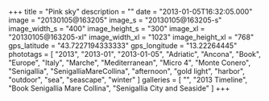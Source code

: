 +++
title = "Pink sky"
description = ""
date = "2013-01-05T16:32:05.000"
image = "20130105@163205"
image_s = "20130105@163205-s"
image_width_s = "400"
image_height_s = "300"
image_xl = "20130105@163205-xl"
image_width_xl = "1023"
image_height_xl = "768"
gps_latitude = "43.7227194333333"
gps_longitude = "13.22264445"
phototags = [ "2013", "2013-01", "2013-01-05", "Adriatic", "Ancona", "Book", "Europe", "Italy", "Marche", "Mediterranean", "Micro 4", "Monte Conero", "Senigallia", "SenigalliaMareCollina", "afternoon", "gold light", "harbor", "outdoor", "sea", "seascape", "winter" ]
galleries = [ "", "2013 Timeline", "Book Senigallia Mare Collina", "Senigallia City and Seaside" ]
+++
